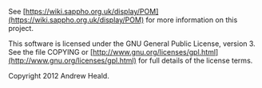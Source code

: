 See [https://wiki.sappho.org.uk/display/POM](https://wiki.sappho.org.uk/display/POM) for more information on this
project.

This software is licensed under the GNU General Public License, version 3. See the file COPYING or
[http://www.gnu.org/licenses/gpl.html](http://www.gnu.org/licenses/gpl.html) for full details of the license terms.

Copyright 2012 Andrew Heald.

